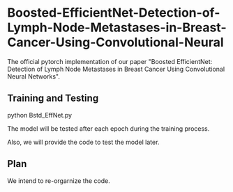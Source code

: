 # Boosted-EfficientNet-Detection-of-Lymph-Node-Metastases-in-Breast-Cancer-Using-Convolutional-Neural
The official pytorch implementation of our paper "Boosted EfficientNet: Detection of Lymph Node Metastases in Breast Cancer Using Convolutional Neural Networks".
## Training and Testing

python Bstd_EffNet.py

The model will be tested after each epoch during the training process.

Also, we will provide the code to test the model later.

## Plan
We intend to re-orgarnize the code.
